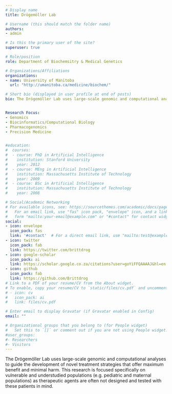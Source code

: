 ```yaml
---
# Display name
title: Drögemöller Lab

# Username (this should match the folder name)
authors:
- admin

# Is this the primary user of the site?
superuser: true

# Role/position
role: Department of Biochemsitry & Medical Genetics

# Organizations/Affiliations
organizations:
- name: University of Manitoba
  url: "http://umanitoba.ca/medicine/biochem/"

# Short bio (displayed in user profile at end of posts)
bio: The Drögemöller Lab uses large-scale genomic and computational analyses to guide the development of novel treatment strategies that offer maximum benefit and minimal harm. This research is focused specifically on vulnerable and understudied populations (e.g. pediatric and maternal populations) as therapeutic agents are often not designed and tested with these patients in mind. 


Research Focus:
- Genomics
- Biocinformatics/Computational Biology
- Pharmacogenomics
- Precision Medicine


#education:
#  courses:
#  - course: PhD in Artificial Intelligence
#    institution: Stanford University
#    year: 2012
#  - course: MEng in Artificial Intelligence
#    institution: Massachusetts Institute of Technology
#    year: 2009
#  - course: BSc in Artificial Intelligence
#    institution: Massachusetts Institute of Technology
#    year: 2008

# Social/Academic Networking
# For available icons, see: https://sourcethemes.com/academic/docs/page-builder/#icons
#   For an email link, use "fas" icon pack, "envelope" icon, and a link in the
#   form "mailto:your-email@example.com" or "#contact" for contact widget.
social:
- icon: envelope
  icon_pack: fas
  link: '#contact'  # For a direct email link, use "mailto:test@example.org".
- icon: twitter
  icon_pack: fab
  link: https://twitter.com/brittdrog
- icon: google-scholar
  icon_pack: ai
  link: https://scholar.google.co.za/citations?user=goYiFFQAAAAJ&hl=en
- icon: github
  icon_pack: fab
  link: https://github.com/Brittdrog
# Link to a PDF of your resume/CV from the About widget.
# To enable, copy your resume/CV to `static/files/cv.pdf` and uncomment the lines below.
# - icon: cv
#   icon_pack: ai
#   link: files/cv.pdf

# Enter email to display Gravatar (if Gravatar enabled in Config)
email: ""

# Organizational groups that you belong to (for People widget)
#   Set this to `[]` or comment out if you are not using People widget.
#user_groups:
#- Researchers
#- Visitors
---
```


The Drögemöller Lab uses large-scale genomic and computational analyses to guide the development of novel treatment strategies that offer maximum benefit and minimal harm. This research is focused specifically on vulnerable and understudied populations (e.g. pediatric and maternal populations) as therapeutic agents are often not designed and tested with these patients in mind.
